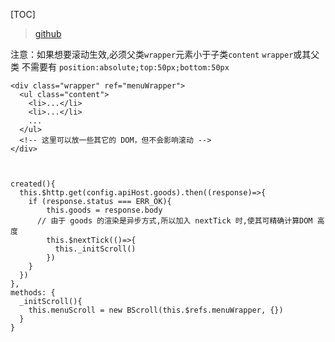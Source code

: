 
[TOC]

> [github](https://github.com/ustbhuangyi/better-scroll/blob/master/README_zh-CN.md)

注意：如果想要滚动生效,必须父类`wrapper`元素小于子类`content`
`wrapper`或其父类 不需要有 `position:absolute;top:50px;bottom:50px`
```
<div class="wrapper" ref="menuWrapper">
  <ul class="content">
    <li>...</li>
    <li>...</li>
    ...
  </ul>
  <!-- 这里可以放一些其它的 DOM，但不会影响滚动 -->
</div>



created(){
  this.$http.get(config.apiHost.goods).then((response)=>{
    if (response.status === ERR_OK){
        this.goods = response.body
      // 由于 goods 的渲染是异步方式,所以加入 nextTick 时,使其可精确计算DOM 高度
        this.$nextTick(()=>{
          this._initScroll()
        })
    }
  })
},
methods: {
  _initScroll(){
    this.menuScroll = new BScroll(this.$refs.menuWrapper, {})
  }
}
```